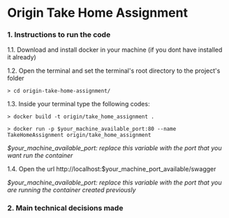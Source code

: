 # Origin Take Home Assignment


### 1. Instructions to run the code

1.1. Download and install docker in your machine (if you dont have installed it already)

1.2. Open the terminal and set the terminal's root directory to the project's folder

`> cd origin-take-home-assignment/`

1.3. Inside your terminal type the following codes:

`> docker build -t origin/take_home_assignment .`

`> docker run -p $your_machine_available_port:80 --name TakeHomeAssignment origin/take_home_assignment`

*$your_machine_available_port: replace this variable with the port that you want run the container*

1.4. Open the url http://localhost:$your_machine_port_available/swagger

*$your_machine_available_port: replace this variable with the port that you are running the container created previously*


### 2. Main technical decisions made

